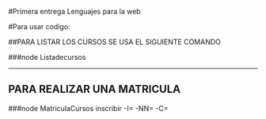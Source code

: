 #Primera entrega Lenguajes para la web 

#Para usar codigo: 

##PARA LISTAR LOS CURSOS SE USA EL SIGUIENTE COMANDO 

###node Listadecursos

***
## PARA REALIZAR UNA MATRICULA 

###node MatriculaCursos inscribir -I=  -NN=  -C= 